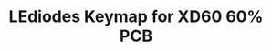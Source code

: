 ---
layout: layouts/keymapdb_entry.njk
OS: []
keymap_author: LEdiodes
firmware: QMK
hasHomeRowMods: False
hasLetterOnThumb: False
hasVerticalCombos: False
keymap_image: https://i.imgur.com/pDneawX.jpg
imageDate: idk
keyCount: 67
keyboard: DZ60
baseLayouts: ["QWERTY"]
languages: ['English']
layerCount: 3
title: "LEdiodes Keymap for XD60 60% PCB"
split: False
stagger: row
summary: 
keymap_url: https://github.com/LEdiodes/qmk_firmware/tree/master/keyboards/dz60/keymaps/LEdiodes
writeup: https://github.com/LEdiodes/qmk_firmware/tree/master/keyboards/dz60/keymaps/LEdiodes/readme.md
---